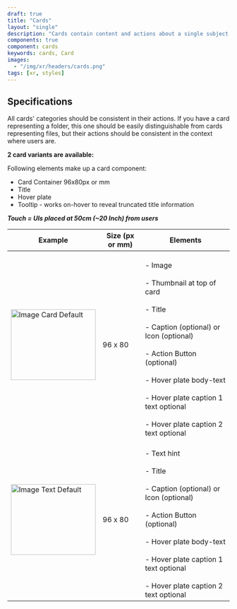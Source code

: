 ```yaml
---
draft: true
title: "Cards"
layout: "single"
description: "Cards contain content and actions about a single subject."
components: true
component: cards
keywords: cards, Card
images:
  - "/img/xr/headers/cards.png"
tags: [xr, styles]
---
```


## Specifications

All cards' categories should be consistent in their actions. If you have a card representing a folder, this one should be easily distinguishable from cards representing files, but their actions should be consistent in the context where users are.

**2 card variants are available:**

Following elements make up a card component:
- Card Container 96x80px or mm
- Title
- Hover plate
- Tooltip - works on-hover to reveal truncated title information

***Touch = UIs placed at 50cm (~20 Inch) from users***
<table class="table table-bordered">
  <thead class="thead-light">
    <tr>
      <th>Example</th>
      <th>Size (px or mm)</th>
      <th>Elements</th>
    </tr>
  </thead>
  <tbody>
    <tr>
      <td><img src="/img/xr/Card_Image_Anatomy.svg" alt="Image Card Default" width="192"height="160">
      </td>
      <td>96 x 80</td>
      <td><br>- Image</br>
          <br>- Thumbnail at top of card</br>
          <br>- Title</br>
          <br>- Caption (optional) or Icon (optional)</br>
          <br>- Action Button (optional)</br>
          <br>- Hover plate body-text</br>
          <br>- Hover plate caption 1 text optional</br>
          <br>- Hover plate caption 2 text optional</br>
      </td>
    </tr>
    <tr>
      <td><img src="/img/xr/Card-Text_anatomy.svg" alt="Image Text Default" width="192"height="160">
      </td>
      <td>96 x 80</td>
      <td><br>- Text hint </br>
          <br>- Title</br>
          <br>- Caption (optional) or Icon (optional)</br>
          <br>- Action Button (optional)</br>
          <br>- Hover plate body-text</br>
          <br>- Hover plate caption 1 text optional</br>
          <br>- Hover plate caption 2 text optional</br>
      </td>
    </tr>
  </tbody>
</table>

